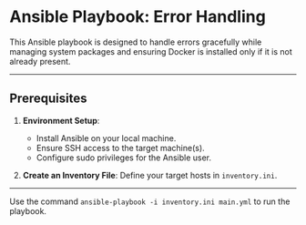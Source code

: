 # Ansible Playbook: Error Handling

This Ansible playbook is designed to handle errors gracefully while managing system packages and ensuring Docker is installed only if it is not already present.

---

## Prerequisites

1. **Environment Setup**:
   - Install Ansible on your local machine.
   - Ensure SSH access to the target machine(s).
   - Configure sudo privileges for the Ansible user.

2. **Create an Inventory File**:
   Define your target hosts in `inventory.ini`.

---

Use the command `ansible-playbook -i inventory.ini main.yml` to run the playbook.
